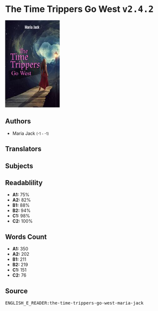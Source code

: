 # The Time Trippers Go West <kbd>v2.4.2</kbd>

![](./cover.medium.jpg "")

## Authors


 - Maria Jack <small>(-1 - -1)</small>

## Translators



## Subjects



## Readablility


 - **A1:** 75%
 - **A2:** 82%
 - **B1:** 88%
 - **B2:** 94%
 - **C1:** 98%
 - **C2:** 100%

## Words Count


 - **A1:** 350
 - **A2:** 202
 - **B1:** 211
 - **B2:** 219
 - **C1:** 151
 - **C2:** 76

## Source


<kbd>ENGLISH_E_READER:the-time-trippers-go-west-maria-jack</kbd>
